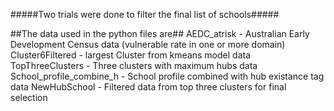 #####Two trials were done to filter the final list of schools#####

##The data used in the python files are##
AEDC_atrisk - Australian Early Development Census data (vulnerable rate in one or more domain)
Cluster6Filtered - largest Cluster from kmeans model data
TopThreeClusters - Three clusters with maximum hubs data 
School_profile_combine_h - School profile combined with hub existance tag data
NewHubSchool - Filtered data from top three clusters for final selection
